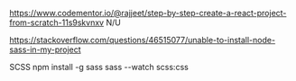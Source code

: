 https://www.codementor.io/@rajjeet/step-by-step-create-a-react-project-from-scratch-11s9skvnxv
N/U

https://stackoverflow.com/questions/46515077/unable-to-install-node-sass-in-my-project

SCSS
npm install -g sass
sass --watch scss:css
